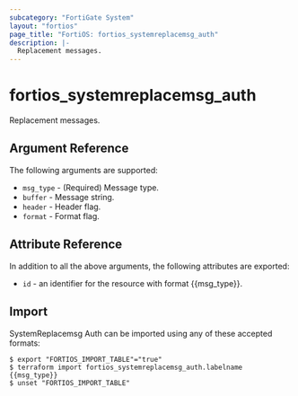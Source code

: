 ```yaml
---
subcategory: "FortiGate System"
layout: "fortios"
page_title: "FortiOS: fortios_systemreplacemsg_auth"
description: |-
  Replacement messages.
---
```


# fortios_systemreplacemsg_auth
Replacement messages.

## Argument Reference

The following arguments are supported:

* `msg_type` - (Required) Message type.
* `buffer` - Message string.
* `header` - Header flag.
* `format` - Format flag.


## Attribute Reference

In addition to all the above arguments, the following attributes are exported:
* `id` - an identifier for the resource with format {{msg_type}}.

## Import

SystemReplacemsg Auth can be imported using any of these accepted formats:
```
$ export "FORTIOS_IMPORT_TABLE"="true"
$ terraform import fortios_systemreplacemsg_auth.labelname {{msg_type}}
$ unset "FORTIOS_IMPORT_TABLE"
```
